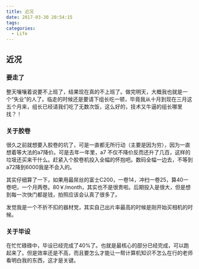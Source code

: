 ```yaml
---
title: 近况
date: 2017-03-30 20:54:15
tags:
categories:
  - Life
---
```


## 近况

### 要走了

整天嚷嚷着说要不上班了，结果现在真的不上班了。做完明天，大概我也就是一个“失业”的人了。临走的时候还是要请下组长吃一顿，毕竟我从十月到现在三月这五个月来，组长已经请我们吃了无数次饭，这么好的，技术又牛逼的组长哪里找？！

### 关于胶卷

很久之前就想要入胶卷的坑了，可是一直都无所行动（主要是因为穷），因为一直想着等大法的a7降价。可是去年一年里，a7 不仅不降价反而还升了几百，这样的垃圾还买来干什么。赶紧入个胶卷机投入全幅的怀抱吧。数码全幅一边去，不等到a72降到6000我是不会入的。

其实仔细算了一下，如果用最屌丝的富士C200，一卷14，冲扫一卷25，算40一卷吧，一个月两卷。80￥/month，其实也不是很贵啦。后期投入是很大，但是想到每一次快门都是钱，拍照应该会认真了很多了。

发觉我是一个不折不扣的器材党，其实自己出片率最高的时候是刚开始买相机的时候。

### 关于毕设

在忙忙碌碌中，毕设已经完成了40%了。也就是最核心的部分已经完成，可以跑起来了。但是效率还是不高，而且要怎么才能让一帮计算机知识不怎么在行的老师看明白我的东西，这才是关键。

